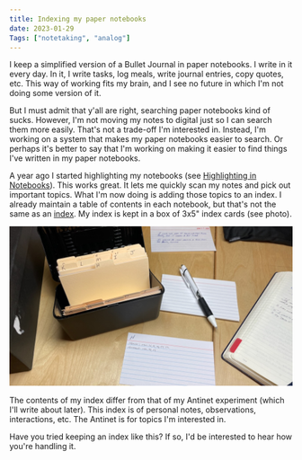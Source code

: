 ```yaml
---
title: Indexing my paper notebooks
date: 2023-01-29
Tags: ["notetaking", "analog"]
---
```


I keep a simplified version of a Bullet Journal in paper notebooks. I write in it every day. In it, I write tasks, log meals, write journal entries, copy quotes, etc. This way of working fits my brain, and I see no future in which I'm not doing some version of it.

But I must admit that y'all are right, searching paper notebooks kind of sucks. However, I'm not moving my notes to digital just so I can search them more easily. That's not a trade-off I'm interested in. Instead, I'm working on a system that makes my paper notebooks easier to search. Or perhaps it's better to say that I'm working on making it easier to find things I've written in my paper notebooks. 

A year ago I started highlighting my notebooks (see [Highlighting in Notebooks](/posts/2022/highlighting-in-notebooks)). This works great. It lets me quickly scan my notes and pick out important topics. What I'm now doing is adding those topics to an index. I already maintain a table of contents in each notebook, but that's not the same as an [index](https://en.wikipedia.org/wiki/Index_(publishing)). My index is kept in a box of 3x5" index cards (see photo).

![](_NotebookIndex.jpg)

The contents of my index differ from that of my Antinet experiment (which I'll write about later). This index is of personal notes, observations, interactions, etc. The Antinet is for topics I'm interested in. 

Have you tried keeping an index like this? If so, I'd be interested to hear how you're handling it. 

